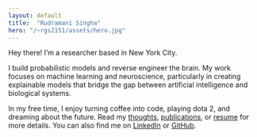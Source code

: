 ```yaml
---
layout: default
title:  "Rudramani Singha"
hero: "/~rgs2151/assets/hero.jpg"
---
```

Hey there! I’m a researcher based in New York City.

I build probabilistic models and reverse engineer the brain.
My work focuses on machine learning and neuroscience, particularly in creating explainable models
that bridge the gap between artificial intelligence and biological systems.

In my free time, I enjoy turning coffee into code, playing dota 2, and dreaming about the future. Read my [thoughts](/~rgs2151/posts/), [publications](/~rgs2151/publications/), or [resume](/~rgs2151/assets/resume.pdf) for more details. You can also find me on [LinkedIn](https://www.linkedin.com/in/rgs2151) or [GitHub](https://www.github.com/rgs2151/).